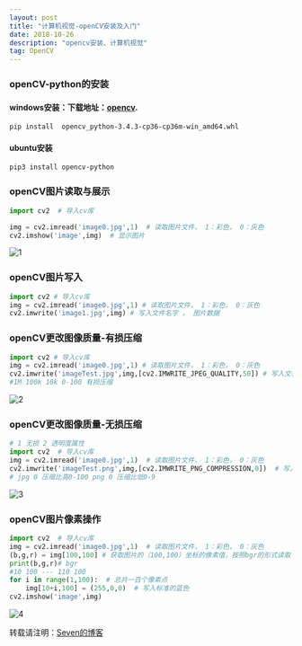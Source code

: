 ```yaml
---
layout: post
title: "计算机视觉-openCV安装及入门"
date: 2018-10-26
description: "opencv安装、计算机视觉"
tag: OpenCV
---
```


### openCV-python的安装

#### windows安装：下载地址：[opencv](https://www.lfd.uci.edu/~gohlke/pythonlibs/).

```shell
pip install  opencv_python-3.4.3-cp36-cp36m-win_amd64.whl
```

#### ubuntu安装

```shell
pip3 install opencv-python
```



### openCV图片读取与展示

```python
import cv2  # 导入cv库

img = cv2.imread('image0.jpg',1)  # 读取图片文件， 1：彩色， 0：灰色
cv2.imshow('image',img)  # 显示图片

```

![1](/images/cv/1.png)

### openCV图片写入

```python
import cv2 # 导入cv库
img = cv2.imread('image0.jpg',1) # 读取图片文件， 1：彩色， 0：灰色
cv2.imwrite('image1.jpg',img) # 写入文件名字 ， 图片数据 
```

### openCV更改图像质量-有损压缩

```python
import cv2 # 导入cv库
img = cv2.imread('image0.jpg',1) # 读取图片文件， 1：彩色， 0：灰色
cv2.imwrite('imageTest.jpg',img,[cv2.IMWRITE_JPEG_QUALITY,50]) # 写入文件名字 ， 图片数据 ， 当前jpg图片保存的质量（范围0-100）
#1M 100k 10k 0-100 有损压缩
```

![2](/images/cv/2.png)

### openCV更改图像质量-无损压缩

```python
# 1 无损 2 透明度属性
import cv2  # 导入cv库
img = cv2.imread('image0.jpg',1)  # 读取图片文件， 1：彩色， 0：灰色
cv2.imwrite('imageTest.png',img,[cv2.IMWRITE_PNG_COMPRESSION,0])  # 写入文件名字 ， 图片数据 ， 当前jpg图片保存的质量（范围0-100）
# jpg 0 压缩比高0-100 png 0 压缩比低0-9
```

![3](/images/cv/3.png)



### openCV图片像素操作

```python
import cv2  # 导入cv库 
img = cv2.imread('image0.jpg',1)  # 读取图片文件， 1：彩色， 0：灰色
(b,g,r) = img[100,100] # 获取图片的（100,100）坐标的像素值，按照bgr的形式读取
print(b,g,r)# bgr
#10 100 --- 110 100
for i in range(1,100):  # 总共一百个像素点
    img[10+i,100] = (255,0,0)  # 写入标准的蓝色
cv2.imshow('image',img)
```

![4](/images/cv/4.png)

转载请注明：[Seven的博客](http://sevenold.github.io)